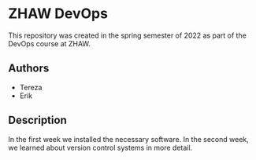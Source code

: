 # ZHAW DevOps
This repository was created in the spring semester of 2022 as part of the DevOps course at ZHAW.

## Authors
* Tereza
* Erik

## Description
In the first week we installed the necessary software. In the second week, we learned about version control systems in more detail.
